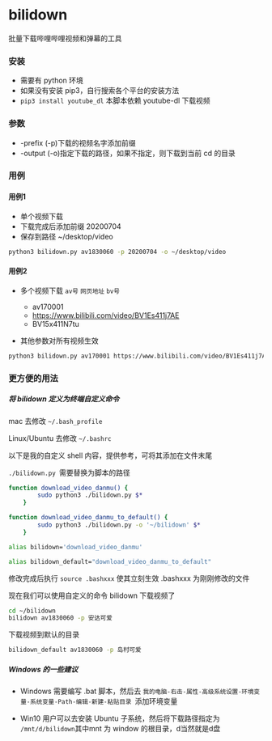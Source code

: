 # bilidown
批量下载哔哩哔哩视频和弹幕的工具

### 安装

- 需要有 python 环境
- 如果没有安装 pip3，自行搜索各个平台的安装方法
- ```pip3 install youtube_dl``` 本脚本依赖 youtube-dl 下载视频

### 参数

- -prefix (-p)下载的视频名字添加前缀
- -output (-o)指定下载的路径，如果不指定，则下载到当前 cd 的目录

### 用例

#### 用例1

- 单个视频下载
- 下载完成后添加前缀 20200704
- 保存到路径 ~/desktop/video

```bash
python3 bilidown.py av1830060 -p 20200704 -o ~/desktop/video
```

#### 用例2

- 多个视频下载 `av号` `网页地址` `bv号`
  - av170001
  - https://www.bilibili.com/video/BV1Es411j7AE
  - BV15x411N7tu

- 其他参数对所有视频生效

```bash
python3 bilidown.py av170001 https://www.bilibili.com/video/BV1Es411j7AE BV15x411N7tu -p 20200704 -o ~/desktop/video
```

### 更方便的用法

##### 将 bilidown 定义为终端自定义命令

mac 去修改 `~/.bash_profile`

Linux/Ubuntu 去修改 `~/.bashrc`

以下是我的自定义 shell 内容，提供参考，可将其添加在文件末尾

`./bilidown.py `需要替换为脚本的路径

```bash
function download_video_danmu() {
		sudo python3 ./bilidown.py $*
	}

function download_video_danmu_to_default() {
		sudo python3 ./bilidown.py -o '~/bilidown' $*
	}

alias bilidown='download_video_danmu'

alias bilidown_default="download_video_danmu_to_default"

```

修改完成后执行 ```source .bashxxx``` 使其立刻生效 .bashxxx 为刚刚修改的文件

现在我们可以使用自定义的命令 bilidown 下载视频了

```bash
cd ~/bilidown
bilidown av1830060 -p 安达可爱
```

下载视频到默认的目录

```bash
bilidown_default av1830060 -p 岛村可爱
```

##### Windows 的一些建议

- Windows 需要编写 .bat 脚本，然后去 `我的电脑-右击-属性-高级系统设置-环境变量-系统变量-Path-编辑-新建-粘贴目录 `添加环境变量

- Win10 用户可以去安装 Ubuntu 子系统，然后将下载路径指定为 `/mnt/d/bilidown`其中mnt 为 window 的根目录，d当然就是d盘